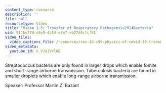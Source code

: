 ```yaml
---
content_type: resource
description: ''
file: null
resourcetype: Video
title: "Video 1-5: Transfer of Respiratory Pathogens\u2014Bacteria"
uid: 511be77d-d4e9-4c64-e7e7-eb27d0cfcf51
video_files:
  video_captions_file: /resources/res-10-s95-physics-of-covid-19-transmission-fall-2020/lecture-videos/video-1-5-transfer-of-respiratory-pathogens2014bacteria/k_VJo1Vrl6E.vtt
video_metadata:
  youtube_id: k_VJo1Vrl6E
---
```


Streptococcus bacteria are only found in larger drops which enable fomite and short-range airborne transmission. Tuberculosis bacteria are found in smaller droplets which enable long-range airborne transmission.

Speaker: Professor Martin Z. Bazant